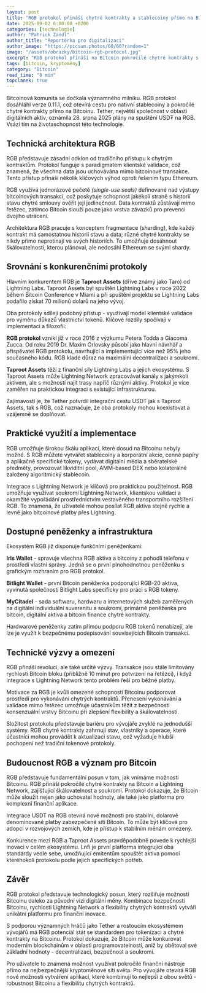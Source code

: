 ```yaml
---
layout: post
title: "RGB protokol přináší chytré kontrakty a stablecoiny přímo na Bitcoin"
date: 2025-09-02 6:00:00 +0200
categories: [technologie]
author: "Patrick Zandl"
author_title: "Reportérka pro digitalizaci"
author_image: "https://picsum.photos/60/60?random=1"
image: "/assets/obrazky/bitcoin-rgb-protocol.jpg"
excerpt: "RGB protokol přináší na Bitcoin pokročilé chytré kontrakty s klientskou validací a soukromím, umožňuje nativní stablecoiny a konkuruje řešením jako Taproot Assets."
tags: [bitcoin, kryptoměny]
category: "Bitcoin"
read_time: "8 min"
topclanek: true
---
```


Bitcoinová komunita se dočkala významného milníku. RGB protokol dosáhláhl verze 0.11.1, což otevírá cestu pro nativní stablecoiny a pokročilé chytré kontrakty přímo na Bitcoinu. Tether, největší společnost v oblasti digitálních aktiv, oznámila 28. srpna 2025 plány na spuštění USD₮ na RGB. Vsází tím na životaschopnost této technologie.

## Technická architektura RGB

RGB představuje zásadní odklon od tradičního přístupu k chytrým kontraktům. Protokol funguje s paradigmatem klientské validace, což znamená, že všechna data jsou uchovávána mimo bitcoinové transakce. Tento přístup přináší několik klíčových výhod oproti řešením typu Ethereum.

RGB využívá jednorázové pečetě _(single-use seals)_ definované nad výstupy bitcoinových transakcí, což poskytuje schopnost jakékoli straně s historií stavu chytré smlouvy ověřit její jedinečnost. Data kontraktů zůstávají mimo řetězec, zatímco Bitcoin slouží pouze jako vrstva závazků pro prevenci dvojího utrácení.

Architektura RGB pracuje s konceptem fragmentace (sharding), kde každý kontrakt má samostatnou historii stavu a data; různé chytré kontrakty se nikdy přímo neprotínají ve svých historiích. To umožňuje dosáhnout škálovatelnosti, kterou plánoval, ale nedosáhl Ethereum se svými shardy.

## Srovnání s konkurenčními protokoly

Hlavním konkurentem RGB je **Taproot Assets** (dříve známý jako Taro) od Lightning Labs. Taproot Assets byl spuštěn Lightning Labs v roce 2022 během Bitcoin Conference v Miami a při spuštění projektu se Lightning Labs podařilo získat 70 milionů dolarů na jeho vývoj.

Oba protokoly sdílejí podobný přístup - využívají model klientské validace pro výměnu důkazů vlastnictví tokenů. Klíčové rozdíly spočívají v implementaci a filozofii:

**RGB protokol** vznikl již v roce 2016 z výzkumu Petera Todda a Giacoma Zucca. Od roku 2019 Dr. Maxim Orlovsky působí jako hlavní návrhář a přispěvatel RGB protokolu, navrhující a implementující více než 95% jeho současného kódu. RGB klade důraz na maximální decentralizaci a soukromí.

**Taproot Assets** těží z finanční síly Lightning Labs a jejich ekosystému. S Taproot Assets může Lightning Network zpracovávat kanály s jakýmkoli aktivem, ale s možností najít trasy napříč různými aktivy. Protokol je více zaměřen na praktickou integraci s existující infrastrukturou.

Zajímavostí je, že Tether potvrdil integrační cestu USDT jak s Taproot Assets, tak s RGB, což naznačuje, že oba protokoly mohou koexistovat a vzájemně se doplňovat.

## Praktické využití a implementace

RGB umožňuje širokou škálu aplikací, které dosud na Bitcoinu nebyly možné. S RGB můžete vytvářet stablecoiny a korporátní akcie, cenné papíry a aplikačně specifické tokeny, vydávat digitální média a sběratelské předměty, provozovat likviditní pool, AMM-based DEX nebo kolaterálně založený algoritmický stablecoin.

Integrace s Lightning Network je klíčová pro praktickou použitelnost. RGB umožňuje využívat soukromí Lightning Network, klientskou validaci a okamžité vypořádání prostřednictvím vestavěného transportního rozšíření RGB. To znamená, že uživatelé mohou posílat RGB aktiva stejně rychle a levně jako bitcoinové platby přes Lightning.

## Dostupné peněženky a infrastruktura

Ekosystém RGB již disponuje funkčními peněženkami:

**Iris Wallet** - spravuje všechna RGB aktiva a bitcoiny z pohodlí telefonu v prostředí vlastní správy. Jedná se o první plnohodnotnou peněženku s grafickým rozhraním pro RGB protokol.

**Bitlight Wallet** - první Bitcoin peněženka podporující RGB-20 aktiva, vyvinutá společností Bitlight Labs specificky pro práci s RGB tokeny.

**MyCitadel** - sada softwaru, hardwaru a internetových služeb zaměřených na digitální individuální suverenitu a soukromí, primárně peněženka pro bitcoin, digitální aktiva a bitcoin finance chytré kontrakty.

Hardwarové peněženky zatím přímou podporu RGB tokenů nenabízejí, ale lze je využít k bezpečnému podepisování souvisejících Bitcoin transakcí.

## Technické výzvy a omezení

RGB přináší revoluci, ale také určité výzvy. Transakce jsou stále limitovány rychlostí Bitcoin bloku (přibližně 10 minut pro potvrzení na řetězci), i když integrace s Lightning Network tento problém řeší pro běžné platby.

Motivace za RGB je kvůli omezené schopnosti Bitcoinu podporovat prostředí pro vykonávání chytrých kontraktů. Přenesení vykonávání a validace mimo řetězec umožňuje účastníkům těžit z bezpečnosti konsenzuální vrstvy Bitcoinu při zlepšení flexibility a škálovatelnosti.

Složitost protokolu představuje bariéru pro vývojáře zvyklé na jednodušší systémy. RGB chytré kontrakty zahrnují stav, vlastníky a operace, které účastníci mohou provádět k aktualizaci stavu, což vyžaduje hlubší pochopení než tradiční tokenové protokoly.

## Budoucnost RGB a význam pro Bitcoin

RGB představuje fundamentální posun v tom, jak vnímáme možnosti Bitcoinu. RGB přináší pokročilé chytré kontrakty na Bitcoin a Lightning Network, zajišťující škálovatelnost a soukromí. Protokol dokazuje, že Bitcoin může sloužit nejen jako uchovatel hodnoty, ale také jako platforma pro komplexní finanční aplikace.

Integrace USDT na RGB otevírá nové možnosti pro stabilní, dolarově denominované platby zabezpečené sítí Bitcoin. To může být klíčové pro adopci v rozvojových zemích, kde je přístup k stabilním měnám omezený.

Konkurence mezi RGB a Taproot Assets pravděpodobně povede k rychlejší inovaci v celém ekosystému. Lnfi je první platforma integrující oba standardy vedle sebe, umožňující emitentům spouštět aktiva pomocí kteréhokoli protokolu podle jejich specifických potřeb.

## Závěr

RGB protokol představuje technologický posun, který rozšiřuje možnosti Bitcoinu daleko za původní vizi digitální měny. Kombinace bezpečnosti Bitcoinu, rychlosti Lightning Network a flexibility chytrých kontraktů vytváří unikátní platformu pro finanční inovace.

S podporou významných hráčů jako Tether a rostoucím ekosystémem vývojářů má RGB potenciál stát se standardem pro tokenizaci a chytré kontrakty na Bitcoinu. Protokol dokazuje, že Bitcoin může konkurovat moderním blockchainům v oblasti programovatelnosti, aniž by obětoval své základní hodnoty - decentralizaci, bezpečnost a soukromí.

Pro uživatele to znamená možnost využívat pokročilé finanční nástroje přímo na nejbezpečnější kryptoměnové síti světa. Pro vývojáře otevírá RGB nové možnosti vytváření aplikací, které kombinují to nejlepší z obou světů - robustnost Bitcoinu a flexibilitu chytrých kontraktů.